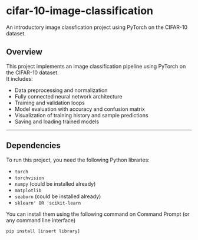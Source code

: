 # cifar-10-image-classification
An introductory image classfication project using PyTorch on the CIFAR-10 dataset. 

## Overview
This project implements an image classification pipeline using PyTorch on the CIFAR-10 dataset.  
It includes:  
- Data preprocessing and normalization  
- Fully connected neural network architecture  
- Training and validation loops  
- Model evaluation with accuracy and confusion matrix  
- Visualization of training history and sample predictions  
- Saving and loading trained models  

---

## Dependencies
To run this project, you need the following Python libraries:
- `torch`  
- `torchvision`  
- `numpy`  (could be installed already)
- `matplotlib`  
- `seaborn`  (could be installed already)
- `sklearn' OR 'scikit-learn`  

You can install them using the following command on Command Prompt (or any command line interface)

`pip install [insert library]`
